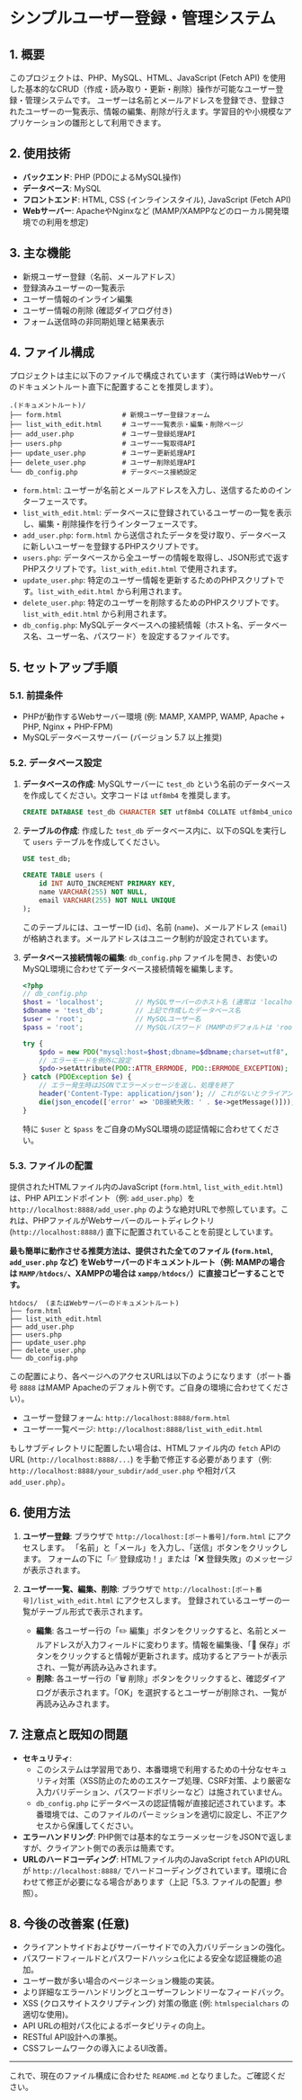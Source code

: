 # シンプルユーザー登録・管理システム

## 1. 概要

このプロジェクトは、PHP、MySQL、HTML、JavaScript (Fetch API) を使用した基本的なCRUD（作成・読み取り・更新・削除）操作が可能なユーザー登録・管理システムです。
ユーザーは名前とメールアドレスを登録でき、登録されたユーザーの一覧表示、情報の編集、削除が行えます。学習目的や小規模なアプリケーションの雛形として利用できます。

## 2. 使用技術

-   **バックエンド**: PHP (PDOによるMySQL操作)
-   **データベース**: MySQL
-   **フロントエンド**: HTML, CSS (インラインスタイル), JavaScript (Fetch API)
-   **Webサーバー**: ApacheやNginxなど (MAMP/XAMPPなどのローカル開発環境での利用を想定)

## 3. 主な機能

-   新規ユーザー登録（名前、メールアドレス）
-   登録済みユーザーの一覧表示
-   ユーザー情報のインライン編集
-   ユーザー情報の削除 (確認ダイアログ付き)
-   フォーム送信時の非同期処理と結果表示

## 4. ファイル構成

プロジェクトは主に以下のファイルで構成されています（実行時はWebサーバのドキュメントルート直下に配置することを推奨します）。

```
.(ドキュメントルート)/
├── form.html               # 新規ユーザー登録フォーム
├── list_with_edit.html     # ユーザー一覧表示・編集・削除ページ
├── add_user.php            # ユーザー登録処理API
├── users.php               # ユーザー一覧取得API
├── update_user.php         # ユーザー更新処理API
├── delete_user.php         # ユーザー削除処理API
└── db_config.php           # データベース接続設定
```

-   `form.html`: ユーザーが名前とメールアドレスを入力し、送信するためのインターフェースです。
-   `list_with_edit.html`: データベースに登録されているユーザーの一覧を表示し、編集・削除操作を行うインターフェースです。
-   `add_user.php`: `form.html` から送信されたデータを受け取り、データベースに新しいユーザーを登録するPHPスクリプトです。
-   `users.php`: データベースから全ユーザーの情報を取得し、JSON形式で返すPHPスクリプトです。`list_with_edit.html` で使用されます。
-   `update_user.php`: 特定のユーザー情報を更新するためのPHPスクリプトです。`list_with_edit.html` から利用されます。
-   `delete_user.php`: 特定のユーザーを削除するためのPHPスクリプトです。`list_with_edit.html` から利用されます。
-   `db_config.php`: MySQLデータベースへの接続情報（ホスト名、データベース名、ユーザー名、パスワード）を設定するファイルです。

## 5. セットアップ手順

### 5.1. 前提条件

-   PHPが動作するWebサーバー環境 (例: MAMP, XAMPP, WAMP, Apache + PHP, Nginx + PHP-FPM)
-   MySQLデータベースサーバー (バージョン 5.7 以上推奨)

### 5.2. データベース設定

1.  **データベースの作成**:
    MySQLサーバーに `test_db` という名前のデータベースを作成してください。文字コードは `utf8mb4` を推奨します。
    ```sql
    CREATE DATABASE test_db CHARACTER SET utf8mb4 COLLATE utf8mb4_unicode_ci;
    ```

2.  **テーブルの作成**:
    作成した `test_db` データベース内に、以下のSQLを実行して `users` テーブルを作成してください。
    ```sql
    USE test_db;

    CREATE TABLE users (
        id INT AUTO_INCREMENT PRIMARY KEY,
        name VARCHAR(255) NOT NULL,
        email VARCHAR(255) NOT NULL UNIQUE
    );
    ```
    このテーブルには、ユーザーID (`id`)、名前 (`name`)、メールアドレス (`email`) が格納されます。メールアドレスはユニーク制約が設定されています。

3.  **データベース接続情報の編集**:
    `db_config.php` ファイルを開き、お使いのMySQL環境に合わせてデータベース接続情報を編集します。
    ```php
    <?php
    // db_config.php
    $host = 'localhost';        // MySQLサーバーのホスト名 (通常は 'localhost' または '127.0.0.1')
    $dbname = 'test_db';        // 上記で作成したデータベース名
    $user = 'root';             // MySQLユーザー名
    $pass = 'root';             // MySQLパスワード (MAMPのデフォルトは 'root')

    try {
        $pdo = new PDO("mysql:host=$host;dbname=$dbname;charset=utf8", $user, $pass);
        // エラーモードを例外に設定
        $pdo->setAttribute(PDO::ATTR_ERRMODE, PDO::ERRMODE_EXCEPTION);
    } catch (PDOException $e) {
        // エラー発生時はJSONでエラーメッセージを返し、処理を終了
        header('Content-Type: application/json'); // これがないとクライアント側でJSONとしてパースできない場合がある
        die(json_encode(['error' => 'DB接続失敗: ' . $e->getMessage()]));
    }
    ```
    特に `$user` と `$pass` をご自身のMySQL環境の認証情報に合わせてください。

### 5.3. ファイルの配置

提供されたHTMLファイル内のJavaScript (`form.html`, `list_with_edit.html`) は、PHP APIエンドポイント（例: `add_user.php`）を `http://localhost:8888/add_user.php` のような絶対URLで参照しています。これは、PHPファイルがWebサーバーのルートディレクトリ (`http://localhost:8888/`) 直下に配置されていることを前提としています。

**最も簡単に動作させる推奨方法は、提供された全てのファイル (`form.html`, `add_user.php` など) をWebサーバーのドキュメントルート（例: MAMPの場合は `MAMP/htdocs/`、XAMPPの場合は `xampp/htdocs/`）に直接コピーすることです。**

```
htdocs/  (またはWebサーバーのドキュメントルート)
├── form.html
├── list_with_edit.html
├── add_user.php
├── users.php
├── update_user.php
├── delete_user.php
└── db_config.php
```

この配置により、各ページへのアクセスURLは以下のようになります（ポート番号 `8888` はMAMP Apacheのデフォルト例です。ご自身の環境に合わせてください）。
-   ユーザー登録フォーム: `http://localhost:8888/form.html`
-   ユーザー一覧ページ: `http://localhost:8888/list_with_edit.html`

もしサブディレクトリに配置したい場合は、HTMLファイル内の `fetch` APIのURL (`http://localhost:8888/...`) を手動で修正する必要があります（例: `http://localhost:8888/your_subdir/add_user.php` や相対パス `add_user.php`）。

## 6. 使用方法

1.  **ユーザー登録**:
    ブラウザで `http://localhost:[ポート番号]/form.html` にアクセスします。
    「名前」と「メール」を入力し、「送信」ボタンをクリックします。
    フォームの下に「✅ 登録成功！」または「❌ 登録失敗」のメッセージが表示されます。

2.  **ユーザー一覧、編集、削除**:
    ブラウザで `http://localhost:[ポート番号]/list_with_edit.html` にアクセスします。
    登録されているユーザーの一覧がテーブル形式で表示されます。
    -   **編集**: 各ユーザー行の「✏️ 編集」ボタンをクリックすると、名前とメールアドレスが入力フィールドに変わります。情報を編集後、「💾 保存」ボタンをクリックすると情報が更新されます。成功するとアラートが表示され、一覧が再読み込みされます。
    -   **削除**: 各ユーザー行の「🗑 削除」ボタンをクリックすると、確認ダイアログが表示されます。「OK」を選択するとユーザーが削除され、一覧が再読み込みされます。

## 7. 注意点と既知の問題

-   **セキュリティ**:
    -   このシステムは学習用であり、本番環境で利用するための十分なセキュリティ対策（XSS防止のためのエスケープ処理、CSRF対策、より厳密な入力バリデーション、パスワードポリシーなど）は施されていません。
    -   `db_config.php` にデータベースの認証情報が直接記述されています。本番環境では、このファイルのパーミッションを適切に設定し、不正アクセスから保護してください。
-   **エラーハンドリング**: PHP側では基本的なエラーメッセージをJSONで返しますが、クライアント側での表示は簡素です。
-   **URLのハードコーディング**: HTMLファイル内のJavaScript `fetch` APIのURLが `http://localhost:8888/` でハードコーディングされています。環境に合わせて修正が必要になる場合があります（上記「5.3. ファイルの配置」参照）。

## 8. 今後の改善案 (任意)

-   クライアントサイドおよびサーバーサイドでの入力バリデーションの強化。
-   パスワードフィールドとパスワードハッシュ化による安全な認証機能の追加。
-   ユーザー数が多い場合のページネーション機能の実装。
-   より詳細なエラーハンドリングとユーザーフレンドリーなフィードバック。
-   XSS (クロスサイトスクリプティング) 対策の徹底 (例: `htmlspecialchars` の適切な使用)。
-   API URLの相対パス化によるポータビリティの向上。
-   RESTful API設計への準拠。
-   CSSフレームワークの導入によるUI改善。

---
これで、現在のファイル構成に合わせた `README.md` となりました。ご確認ください。
